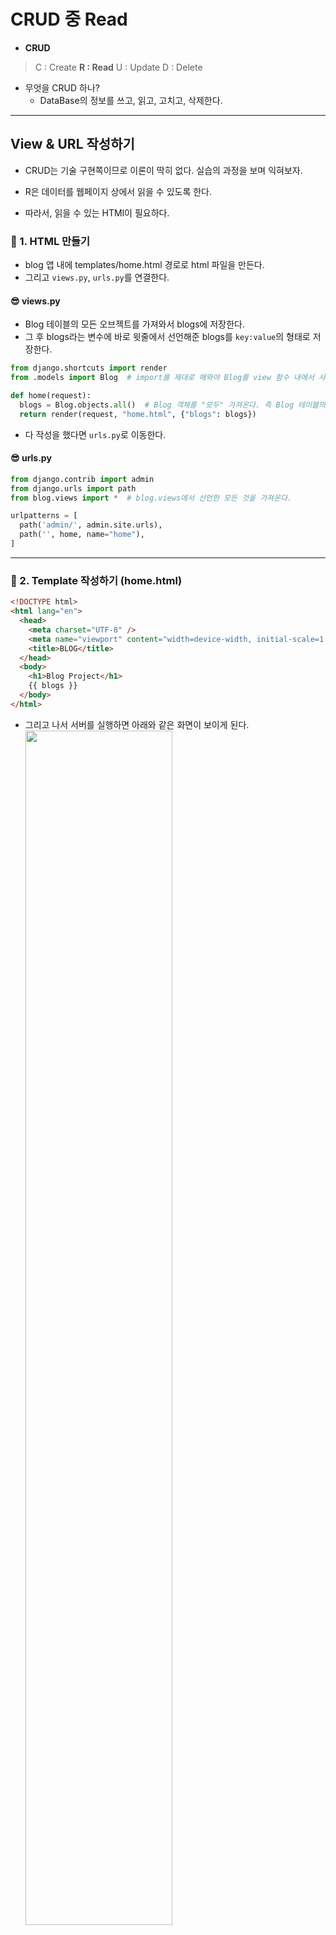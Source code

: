 # CRUD 중 Read

- **CRUD**

> C : Create
> **R : Read**
> U : Update
> D : Delete

- 무엇을 CRUD 하나?
  - DataBase의 정보를 쓰고, 읽고, 고치고, 삭제한다.

---

## View & URL 작성하기

- CRUD는 기술 구현쪽이므로 이론이 딱히 없다. 실습의 과정을 보며 익혀보자.

- R은 데이터를 웹페이지 상에서 읽을 수 있도록 한다.
- 따라서, 읽을 수 있는 HTMl이 필요하다.

### 🍎 1. HTML 만들기

- blog 앱 내에 templates/home.html 경로로 html 파일을 만든다.
- 그리고 `views.py`, `urls.py`를 연결한다.

#### 😎 views.py

- Blog 테이블의 모든 오브젝트를 가져와서 blogs에 저장한다.
- 그 후 blogs라는 변수에 바로 윗줄에서 선언해준 blogs를 `key:value`의 형태로 저장한다.

```python
from django.shortcuts import render
from .models import Blog  # import를 제대로 해와야 Blog를 view 함수 내에서 사용할 수 있다.

def home(request):
  blogs = Blog.objects.all()  # Blog 객체를 "모두" 가져온다. 즉 Blog 테이블의 모든 row를 가져온다.
  return render(request, "home.html", {"blogs": blogs})
```

- 다 작성을 했다면 `urls.py`로 이동한다.

#### 😎 urls.py

```python
from django.contrib import admin
from django.urls import path
from blog.views import *  # blog.views에서 선언한 모든 것을 가져온다.

urlpatterns = [
  path('admin/', admin.site.urls),
  path('', home, name="home"),
]
```

---

### 🍎 2. Template 작성하기 (home.html)

```html
<!DOCTYPE html>
<html lang="en">
  <head>
    <meta charset="UTF-8" />
    <meta name="viewport" content="width=device-width, initial-scale=1.0" />
    <title>BLOG</title>
  </head>
  <body>
    <h1>Blog Project</h1>
    {{ blogs }}
  </body>
</html>
```

- 그리고 나서 서버를 실행하면 아래와 같은 화면이 보이게 된다.
  <img src="https://images.velog.io/images/nathan29849/post/1d530427-bbb0-4900-9dce-689389073983/image.png" width="70%">

#### 😎 QuerySet이 무엇일까?

- 쿼리셋은 **전달받은 모델의 객체 목록**을 뜻한다.
- 객체들이 쿼리셋의 형태로 저장되어 있는 것이라고 생각하면 된다.
- 여기서 보이는 Blog object (1) 같은 경우에는 `models.py`에서 `def __str__(self):~` 함수를 통해 다르게 표현할수도 있다.
  - (이전 자료의 `return self.title`을 통해 제목으로 나타냈던 것 처럼)

```html
<body>
  <h1>Blog Project</h1>
  <p>{{blogs}}</p>

  {% for blog in blogs %}
  <h3>{{blog.title}}</h3>
  {{blog.id}}
  <br />
  {{blog.person}}
  <br />
  {{blog.summary}}
  <br />
  <a href="{% url 'detail' blog.id %}">...more</a>
  {% endfor %}
</body>
```

- `home.html`의 body 부분을 다음과 같이 바꾸어 주면 객체 내의 해당 필드들이 출력된다!
  <img src="https://images.velog.io/images/nathan29849/post/51313af7-65f7-4c04-ad71-c9e0d5a18366/image.png" width="70%">

- 객체의 필드에 접근할 때는 `.`을 통해서 표현한다.

#### 😎 summary 필드 🧐? 함수 🧐?

- 바로 위의 html 코드를 보게되면 `{{blog.summary}}`라는 코드를 볼 수 있다.
- 우리는 `models.py`에서 summary라는 필드를 만들어 준 적이 없다.
- 사실 summary는 아래와 같은 코드로 구성된다.

```python
    def summary(self):
        return self.body[:100]
```

- 이 코드의 목적은 상당히 긴 본문들의 내용을 잘라서 보여주기 위함이다.
- 😊 이렇게 함수를 통하여서도 필드 자체를 수정하여 return한다면, html 페이지에서 원하는 대로 출력이 가능하다. 😊

---

### 🍎 3. Detail 페이지 만들기

- 각 객체들을 하나씩만 보여지게하는 페이지를 만들고자 detail이라는 이름으로 html을 만드려고 한다.
- 이 detail 페이지 구현에 앞서 **Path-converter**라는 개념을 알아보자

#### 😎 Path-converter

- 페이지 하나를 만들기 위해서, `urls.py`에 path를 만들어야 하고, 함수를 만들어야 하고, html 페이지를 만들어야 했다.
- 그런데 이 detail 페이지 같은 경우에는 DB 내 데이터 개수만큼 페이지가 하나씩 있어야 한다.
- 만약 DB 내 데이터가 어마무시하게 많다면, 모든 데이터의 path를 `urls.py`에 지정해줘야 한다. 😅

<img src="https://images.velog.io/images/nathan29849/post/316d5e49-1c1b-4cf2-b5ae-524c988a9267/image.png" width="70%">

- 이를 방지하기 위해 **Path-converter**가 필요한 것이다!
- 이 **Path-converter**를 통해 id 값만 적어주면 다르게 보여줄 수 있고, 이것을 `views.py`에 넘겨줄 수도 있게 된다!

> Path-converter를 사용하는 방법 (직접 예시를 통해 익혀보자)
> (1) views.py
> (2) urls.py
> (3) home.html

**(1) `views.py`**

- 우선 `detail.html` 파일을 blog/templates 내에 생성한 뒤 `views.py`에 함수를 만들어준다.

```python
def detail(request, blog_id):
  blog = Blog.object.get(id = blog_id)
# def detail(request, id):  헷갈리면 이렇게 해보자
#   blog = Blog.object.get(id = id)
```

- `views.py` 내의 다른 함수들과 다르게, 매개변수가 하나 더(blog_id) 들어가 있다.
- get을 통해 blog_id 값을 갖는 객체를 하나 가져오라는 뜻이다.
- 하지만 여기서는 이 방식이 아닌 조금 더 간편한 방식을 이용하려 한다.
  - 우선 다음과 같이 코드를 수정한다.

```python
from django.shortcuts import render, get_object_or_404
from .models import Blog

def detail(request, id):
  blog = get_object_or_404(Blog, pk = id)
  return render(request, 'detail.html', {"blog": blog})
```

- 위와 같이 **django.shortcuts**에서 render와 함께 **get_object_or_404**를 import한다.

---

✋ 여기서 잠깐 !✋
**get_object_or_404**가 뭔가요??

- 서버에 존재하지 않는 페이지에 대한 요청이 있을 경우 반환하는 상태코드가 `404`이다.
- **get_object_or_404**를 통해 우리는 찾을 수 없는 `404` 코드를 처리해 줄 수 있게 된다.
- 해당 함수는 두 개의 매개변수를 갖는다.
  - 첫 번째 매개변수 : `models.py`에서 받아온 Blog
  - 두 번째 매개변수 : **pk** (= primary key, 기본 키를 의미)

✋ 여기서 잠깐 !✋
**pk**가 뭔가요??

- Primary Key의 약자. 기본키를 의미한다.
  <img src="https://images.velog.io/images/nathan29849/post/d3d6e3f5-8a40-4d89-bdb5-f05122b80197/image.png" width="70%">

- 데이터베이스에서 이 row 하나하나에 있는 데이터들을 식별하기 위한 id 값을 pk라고 한다.
- id 값과 같다고 생각하면 된다!

---

- pk 값은 위에서 받은 id로 지정을 해준다. 매개변수를 받은 id 값이 있는 블로그의 데이터를 가져오거나 일치되는 pk 값이 없다면, 404 에러를 띄운다는 뜻을 가진다.

- 이제 render를 해줘야하는데, 요청에 대해 `detail.html`을 렌더링 해주고, 데이터를 `{"blog" : blog}`형태로 딕셔너리에 담아서 보내줍니다.

- 여기서 id 값은 `urls.py`에서 온다.

**(2) `urls.py`**

```python
from django.contrib import admin
from django.urls import path
from blog.views import *

urlpatterns =[
  path('admin/', admin.site.urls),
  path('', home, name="home"),
  path('<str:id>', detail, name="detail"),
]
```

- 이번 `urls.py`의 경우 path를 정하는 방식이 조금 다르다.
- 기본적으로 `<str:>`의 형태로 나타난다.

  - 여기서 str은 문자열의 형태를 의미
  - id는 앞서 보았던 `views.py` 내의 detail 함수에서 정한 매개변수의 이름(id)이다.

- 이렇게 하면 DB의 id 값에 따라 페이지가 다르게 보여질 수 있고, 이 값이 `views.py`에 매개변수로 들어갈 수도 있게 한다.

- 이 `urls.py`에서 쓰이는 id는 `home.html`의 a태그에서 온다.

**(3) `home.html`**

```html
<body>
  <h1>Blog Project</h1>
  <div class="container">
    {% for blog in blogs%}
    <div>
      <h3>{{ blog.title }}</h3>
      {{ blog.id }} <br />
      {{ blog.writer }} <br />
      {{ blog.summary }}
      <a href="{% url 'detail' blog.id %}">...more</a>
    </div>
    {%endfor %}
  </div>
</body>
```

- 현재, blogs 안에 있는 blog 객체들 하나하나가 Object이고, 이를 통해 column에 접근할 수 있는데, 각 객체들 별로 서로 다른 id 값을 갖고 있다.

  - 이는 `{{blog.id}}`로 확인해 볼 수 있다.

- 여기서 a태그를 보면 detail이라는 이름의 url로 요청을 보내는데, `blog.id`도 같이 보내게 되는 것이다.
  <br>
  <br>

- 이제 본격적으로 `detail.html`을 만들어 보자.

```html
<body>
  <h1>{{blog.title}}</h1>
  <div>
    작성자: {{blog.writer}}
    <br />
    날짜: {{blog.pub_date}}
  </div>
  <hr />
  <p>{{blog.body}}</p>
</body>
```

- 여기서 어떻게 장고 템플릿 언어를 통해 Blog를 가져왔는지를 살펴보자.

- 우선 `views.py`의 detail 함수를 살펴보자.

```python
blog = get_object_or_404(Blog, pk = id)
```

- 여기서 Blog는 `models.py`에 있는 Blog를 가져온 것이므로, 이제 `detail.html`에서도 사용가능하게 된 것이다.

